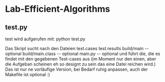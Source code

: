 # Lab-Efficient-Algorithms
## test.py
test wird aufgerufen mit:
python test.py <task-order>

Das Skript sucht nach den Dateien
    test.cases
    test.results
    build/main          -- optional
    build/main.class    -- optional
    main.py             -- optional
und führt die, die es findet mit den gegebenen Test-cases aus (im Moment nur den einen, aber die Aufgeban scheinen eh so designt zu sein das eine Datei reichen wird.)
Das ist nur ne vorläufige Version, bei Bedarf ruhig anpassen, auch der Makefile ist optional :)
